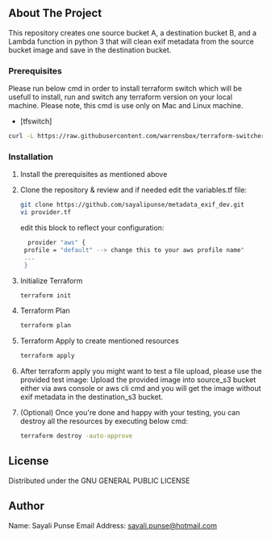 ## About The Project

This repository creates one source bucket A, a destination bucket B, and a Lambda function in python 3 that will clean exif metadata from the source bucket image and save in the destination bucket.

### Prerequisites

Please run below cmd in order to install terraform switch which will be usefull to install, run and switch any terraform version on your local machine. Please note, this cmd is use only on Mac and Linux machine.

* [tfswitch]
```sh
curl -L https://raw.githubusercontent.com/warrensbox/terraform-switcher/release/install.sh | bash
```

### Installation

1. Install the prerequisites as mentioned above
2. Clone the repository & review and if needed edit the variables.tf file:
   
   ```sh
   git clone https://github.com/sayalipunse/metadata_exif_dev.git
   vi provider.tf
   ```
    edit this block to reflect your configuration:
   ```sh
     provider "aws" {
    profile = "default" --> change this to your aws profile name"
    ...
    }
   ```

3. Initialize Terraform
   
   ```sh
   terraform init
   ```

4. Terraform Plan
   
   ```sh
   terraform plan
   ```

5. Terraform Apply to create mentioned resources

   ```sh
   terraform apply
   ```

6. After terraform apply you might want to test a file upload, please use the provided test image:
   Upload the provided image into source_s3 bucket either via aws console or aws cli cmd and you will get the image without exif metadata in the destination_s3 bucket.


9. (Optional) Once you're done and happy with your testing, you can destroy all the resources by executing below cmd:

   ```sh
   terraform destroy -auto-approve
   ```

## License

Distributed under the GNU GENERAL PUBLIC LICENSE

## Author

Name: Sayali Punse
Email Address: sayali.punse@hotmail.com
